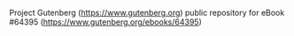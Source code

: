 Project Gutenberg (https://www.gutenberg.org) public repository for
eBook #64395 (https://www.gutenberg.org/ebooks/64395)
